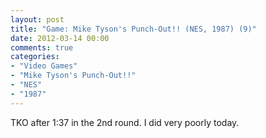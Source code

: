 ```yaml
---
layout: post
title: "Game: Mike Tyson's Punch-Out!! (NES, 1987) (9)"
date: 2012-03-14 00:00
comments: true
categories:
- "Video Games"
- "Mike Tyson's Punch-Out!!"
- "NES"
- "1987"
---
```


TKO after 1:37 in the 2nd round. I did very poorly today.
